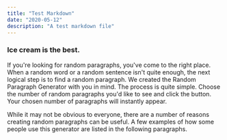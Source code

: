 ```yaml
---
title: "Test Markdown"
date: "2020-05-12"
description: "A test markdown file"
---
```


### Ice cream is the best.

If you're looking for random paragraphs, you've come to the right place. 
When a random word or a random sentence isn't quite enough, 
the next logical step is to find a random paragraph. 
We created the Random Paragraph Generator with you in mind. 
The process is quite simple. Choose the number of random paragraphs 
you'd like to see and click the button. Your chosen number of paragraphs 
will instantly appear.

While it may not be obvious to everyone, there are a number of reasons 
creating random paragraphs can be useful. A few examples of how some 
people use this generator are listed in the following paragraphs.
